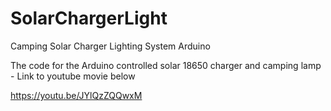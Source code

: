 # SolarChargerLight
Camping Solar Charger Lighting System Arduino

The code for the Arduino controlled solar 18650 charger and camping lamp - Link to youtube movie below

https://youtu.be/JYlQzZQQwxM
